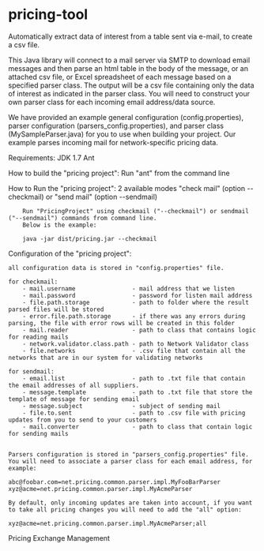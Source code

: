 pricing-tool
============

Automatically extract data of interest from a table sent via e-mail, to create a csv file.

This Java library will connect to a mail server via SMTP to download email messages and then parse an html table in the body of the message, or an attached csv file, or Excel spreadsheet of each message based on a specified parser class. The output will be a csv file containing only the data of interest as indicated in the parser class. You will need to construct your own parser class for each incoming email address/data source. 

We have provided an example general configuration (config.properties), parser configuration (parsers_config.properties), and parser class (MySampleParser.java) for you to use when building your project. Our example parses incoming mail for network-specific pricing data.

Requirements:
		JDK 1.7
		Ant 

How to build the "pricing project":
		Run "ant" from the command line
		

How to Run  the "pricing project":
		2 available modes "check mail" (option --checkmail) or "send mail" (option --sendmail) 

		Run "PricingProject" using checkmail ("--checkmail") or sendmail ("--sendmail") commands from command line.
		Below is the example:

		java -jar dist/pricing.jar --checkmail 

Configuration of the "pricing project":

	all configuration data is stored in "config.properties" file.
	
	for checkmail:	 
		- mail.username                - mail address that we listen
		- mail.password                - password for listen mail address
		- file.path.storage            - path to folder where the result parsed files will be stored
		- error.file.path.storage      - if there was any errors during parsing, the file with error rows will be created in this folder
		- mail.reader                  - path to class that contains logic for reading mails 
		- network.validator.class.path - path to Network Validator class
		- file.networks                - .csv file that contain all the networks that are in our system for validating networks

	for sendmail:
		- email.list                   - path to .txt file that contain the email addresses of all suppliers.
		- message.template             - path to .txt file that store the template of message for sending email
		- message.subject              - subject of sending mail
		- file.to.sent                 - path to .csv file with pricing updates from you to send to your customers
		- mail.converter               - path to class that contain logic for sending mails
		

	Parsers configuration is stored in "parsers_config.properties" file. 
	You will need to associate a parser class for each email address, for example:

	abc@foobar.com=net.pricing.common.parser.impl.MyFooBarParser
	xyz@acme=net.pricing.common.parser.impl.MyAcmeParser

	By default, only incoming updates are taken into account, if you want to take all pricing changes you will need to add the "all" option:

	xyz@acme=net.pricing.common.parser.impl.MyAcmeParser;all




Pricing Exchange Management
